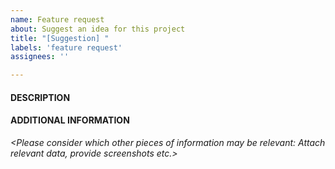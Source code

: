 ```yaml
---
name: Feature request
about: Suggest an idea for this project
title: "[Suggestion] "
labels: 'feature request'
assignees: ''

---
```


#### DESCRIPTION


#### ADDITIONAL INFORMATION

*\<Please consider which other pieces of information may be relevant: Attach relevant data, provide screenshots etc.\>*

